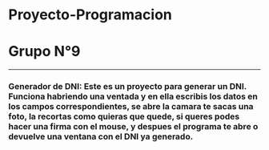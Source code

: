 # Proyecto-Programacion
# Grupo N°9
***
### Generador de DNI: Este es un proyecto para generar un DNI. Funciona habriendo una ventada y en ella escribis los datos en los campos correspondientes, se abre la camara te sacas una foto, la recortas como quieras que quede, si queres podes hacer una firma con el mouse, y despues el programa te abre o devuelve una ventana con el DNI ya generado.
